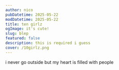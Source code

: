```yaml
---
author: nico
pubDatetime: 2025-05-22
modDatetime: 2025-05-22
title: ten girlz
ogImage: it's cute!
slug: blep
featured: false
description: this is required i guess
cover: /10girlz.png
---
```

i never go outside but my heart is filled with people